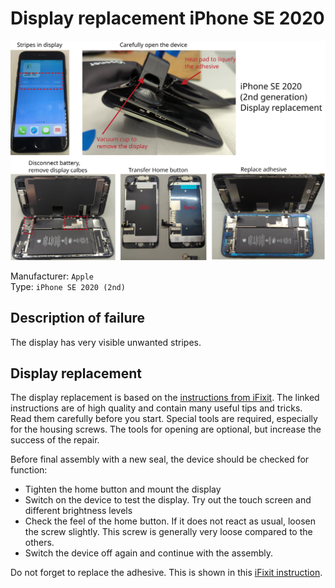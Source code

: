 # Display replacement iPhone SE 2020

![](figures/overview.png)

Manufacturer: `Apple`    
Type: `iPhone SE 2020 (2nd)`

## Description of failure
The display has very visible unwanted stripes.

## Display replacement
The display replacement is based on the [instructions from iFixit](https://www.ifixit.com/Guide/iPhone+SE+2020+Screen+Replacement/133817).
The linked instructions are of high quality and contain many useful tips and tricks. 
Read them carefully before you start. 
Special tools are required, especially for the housing screws. 
The tools for opening are optional, but increase the success of the repair. 

Before final assembly with a new seal, the device should be checked for function:
 - Tighten the home button and mount the display
 - Switch on the device to test the display. Try out the touch screen and different brightness levels
 - Check the feel of the home button. If it does not react as usual, loosen the screw slightly. This screw is generally very loose compared to the others.
 - Switch the device off again and continue with the assembly.

Do not forget to replace the adhesive. This is shown in this [iFixit instruction](https://www.ifixit.com/Guide/iPhone+Display+Adhesive+Replacement/93983).